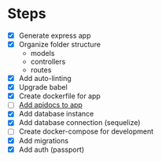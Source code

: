 # Steps

- [x] Generate express app
- [x] Organize folder structure
  - models
  - controllers
  - routes
- [x] Add auto-linting
- [x] Upgrade babel
- [x] Create dockerfile for app
- [ ] [Add apidocs to app](http://apidocjs.com/)
- [x] Add database instance
- [x] Add database connection (sequelize)
- [ ] Create docker-compose for development
- [x] Add migrations
- [x] Add auth (passport)
